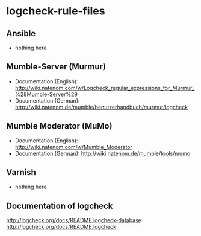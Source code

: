 # logcheck-rule-files
## Ansible
* nothing here

## Mumble-Server (Murmur)
* Documentation (English): http://wiki.natenom.com/w/Logcheck_regular_expressions_for_Murmur_%28Mumble-Server%29
* Documentation (German): http://wiki.natenom.de/mumble/benutzerhandbuch/murmur/logcheck

## Mumble Moderator (MuMo)
* Documentation (English): http://wiki.natenom.com/w/Mumble_Moderator
* Documentation (German): http://wiki.natenom.de/mumble/tools/mumo

## Varnish
* nothing here

## Documentation of logcheck
http://logcheck.org/docs/README.logcheck-database
http://logcheck.org/docs/README.logcheck

